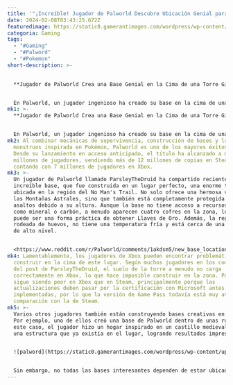 ```yaml
---
title: '"¡Increíble! Jugador de Palworld Descubre Ubicación Genial para su Base"'
date: 2024-02-08T03:43:25.672Z
featuredimage: https://static0.gamerantimages.com/wordpress/wp-content/uploads/2024/02/palworld-player-finds-genius-location-to-build-base.jpg?q=50&fit=contain&w=1140&h=&dpr=1.5
categoria: Gaming
tags:
  - "#Gaming"
  - "#Palword"
  - "#Pokemon"
short-description: >-
  

  **Jugador de Palworld Crea una Base Genial en la Cima de una Torre Gigante**


  En Palworld, un jugador ingenioso ha creado su base en la cima de una enorme torre para volverse inmune a los asaltos. Elegir un buen lugar para construir la base es una de las dec
mk1: >-
  **Jugador de Palworld Crea una Base Genial en la Cima de una Torre Gigante**


  En Palworld, un jugador ingenioso ha creado su base en la cima de una enorme torre para volverse inmune a los asaltos. Elegir un buen lugar para construir la base es una de las decisiones más importantes en Palworld, ya que afecta los recursos a los que tiene acceso un jugador y cuán protegido está contra los invasores.
mk2: Al combinar mecánicas de supervivencia, construcción de bases y la caza de
  monstruos inspirada en Pokémon, Palworld es uno de los mayores éxitos de 2024.
  Desde su lanzamiento en acceso anticipado, el título ha alcanzado a más de 19
  millones de jugadores, vendiendo más de 12 millones de copias en Steam y
  contando con 7 millones de jugadores en Xbox.
mk3: >-
  Un jugador de Palworld llamado ParsleyTheDruid ha compartido recientemente su
  increíble base, que fue construida en un lugar perfecto, una enorme torre
  ubicada en la región del No Man's Trail. No solo ofrece una hermosa vista de
  las Montañas Astrales, sino que también está completamente protegida de los
  asaltos debido a su altura. Aunque la base no tiene acceso a recursos útiles
  como mineral o carbón, a menudo aparecen cuatro cofres en la zona, lo que
  puede ser una forma práctica de obtener Llaves de Oro. Además, la región está
  rodeada de huevos, no tiene una temperatura fría y está cerca de una mazmorra
  de alto nivel.


  <https://www.reddit.com/r/Palworld/comments/1akdsm5/new_base_location_highly_recommend/?embed_host_url=https://gamerant.com/palworld-player-tower-base-build/>
mk4: Lamentablemente, los jugadores de Xbox pueden encontrar problemático
  construir en la cima de este lugar. Según muchos jugadores en los comentarios
  del post de ParsleyTheDruid, el suelo de la torre a menudo no carga
  correctamente en Xbox, lo que hace imposible construir en la zona. Palworld
  sigue siendo peor en Xbox que en Steam, principalmente porque las
  actualizaciones deben pasar por la certificación con Microsoft antes de ser
  implementadas, por lo que la versión de Game Pass todavía está muy atrás en
  comparación con la de Steam.
mk5: >-
  Varios otros jugadores también están construyendo bases creativas en Palworld.
  Por ejemplo, uno de ellos creó una base de Palworld dentro de unas ruinas. En
  este caso, el jugador hizo un hogar inspirado en un castillo medieval usando
  una estructura que ya existía en el lugar, logrando resultados impresionantes.


  ![palword](https://static0.gamerantimages.com/wordpress/wp-content/uploads/2024/02/palworld-base-north-area.jpg?q=50&fit=crop&w=1500&dpr=1.5 "palword")


  Sin embargo, no todas las bases interesantes dependen de estar ubicadas en lugares específicos. Otro jugador pasó 8 horas construyendo una base increíble en Palworld, y logró resultados igualmente sorprendentes. Al usar varias paredes de piedra y estructuras, este jugador hizo un lugar impresionante que era fácilmente defensible, con forma de círculo perfecto y áreas muy bien organizadas. Con suerte, los jugadores de Palworld continuarán construyendo estas bases creativas y compartiendo los resultados con la comunidad.
---
```

